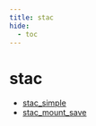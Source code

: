 ```yaml
---
title: stac
hide:
  - toc
---
```


# stac

- [stac_simple](/data-library/stac_simple.md)  
  <small></small>
- [stac_mount_save](/data-library/stac_mount_save.md)  
  <small></small>